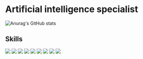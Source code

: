 # Artificial intelligence specialist
![Anurag's GitHub stats](https://github-readme-stats.vercel.app/api?username=ShahabA83&show_icons=true&theme=transparent) <br>
## Skills
<img src = "https://img.shields.io/badge/Python-f39f37" />
<img src = "https://img.shields.io/badge/Data analysis-f39f37" />
<img src = "https://img.shields.io/badge/Data visualization-f39f37" />
<img src = "https://img.shields.io/badge/Git-f39f37" />
<img src = "https://img.shields.io/badge/Data science-f39f37" />
<img src = "https://img.shields.io/badge/Machine Learning-f39f37" />
<img src = "https://img.shields.io/badge/Deep Learning-f39f37" />
<img src = "https://img.shields.io/badge/Image processing-f39f37" />
<img src = "https://img.shields.io/badge/Computer vision-f39f37" />
